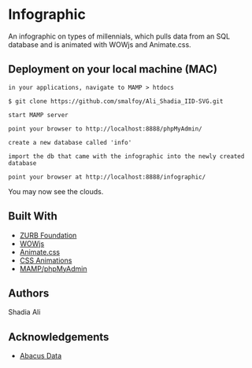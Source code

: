 # Infographic
An infographic on types of millennials, which pulls data from an SQL database and is animated with WOWjs and Animate.css.


 ## Deployment on your local machine (MAC)
 
  ```
in your applications, navigate to MAMP > htdocs

$ git clone https://github.com/smalfoy/Ali_Shadia_IID-SVG.git 

start MAMP server
 
point your browser to http://localhost:8888/phpMyAdmin/ 

create a new database called 'info'

import the db that came with the infographic into the newly created database

point your browser at http://localhost:8888/infographic/ 

 ```
 
You may now see the clouds.


## Built With
* [ZURB Foundation](https://foundation.zurb.com/sites.html)
* [WOWjs](https://mynameismatthieu.com/WOW/)
* [Animate.css](https://daneden.github.io/animate.css/)
* [CSS Animations](https://www.w3schools.com/css/css3_animations.asp)
* [MAMP/phpMyAdmin](https://www.mamp.info/en/)

 ## Authors
Shadia Ali


 ## Acknowledgements 
* [Abacus Data](http://canadianmillennials.ca/about/millennials/)
